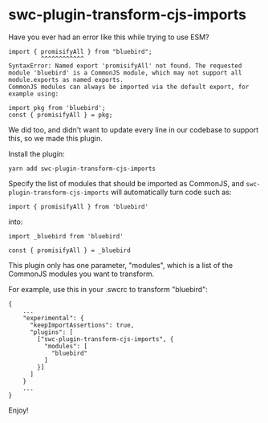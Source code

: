 # swc-plugin-transform-cjs-imports

Have you ever had an error like this while trying to use ESM?

```
import { promisifyAll } from "bluebird";
         ^^^^^^^^^^^^
SyntaxError: Named export 'promisifyAll' not found. The requested module 'bluebird' is a CommonJS module, which may not support all module.exports as named exports.
CommonJS modules can always be imported via the default export, for example using:

import pkg from 'bluebird';
const { promisifyAll } = pkg;
```

We did too, and didn't want to update every line in our codebase to support this, so we made this plugin.

Install the plugin:

```
yarn add swc-plugin-transform-cjs-imports
```

Specify the list of modules that should be imported as CommonJS, and `swc-plugin-transform-cjs-imports` will automatically turn code such as:

```
import { promisifyAll } from 'bluebird'
```

into:

```
import _bluebird from 'bluebird'

const { promisifyAll } = _bluebird
```

This plugin only has one parameter, "modules", which is a list of the CommonJS modules you want to transform. 

For example, use this in your .swcrc to transform "bluebird":

```
{
    ...
    "experimental": {
      "keepImportAssertions": true,
      "plugins": [
        ["swc-plugin-transform-cjs-imports", {
          "modules": [
            "bluebird"
          ]
        }]
      ]
    }
    ...
}
```

Enjoy!

